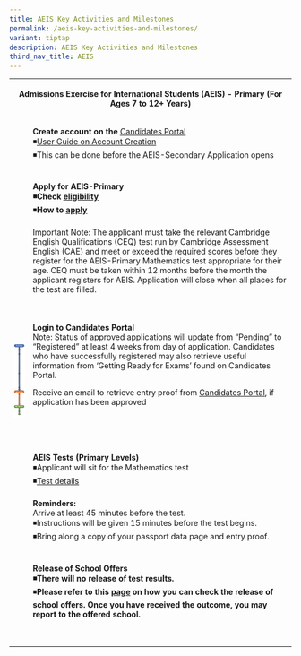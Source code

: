 ```yaml
---
title: AEIS Key Activities and Milestones
permalink: /aeis-key-activities-and-milestones/
variant: tiptap
description: AEIS Key Activities and Milestones
third_nav_title: AEIS
---
```

<table>
<tbody>
<tr>
<th rowspan="1" colspan="3">
<p>Admissions Exercise for International Students (AEIS) - Primary (For Ages
7 to 12+ Years)</p>
</th>
</tr>
<tr>
<td rowspan="2" colspan="1">
<div class="isomer-image-wrapper">
<img style="width: 100%" height="auto" width="100%" alt="aeis key activities and milestones for primary" src="/images/aeis_key_activities_and_milestones_primary14.png">
</div>
</td>
<td rowspan="1" colspan="2">
<p><strong>Create account on the&nbsp;</strong><a href="https://myexams.seab.gov.sg/auth/login" rel="noopener noreferrer nofollow" target="_blank"><u>Candidates Portal</u></a> 
<br>◾<a href="https://www.moe.gov.sg/-/media/files/international-students/aeis-user-guide-on-account-creation-in-cp.pdf" rel="noopener noreferrer nofollow" target="_blank"><u>User Guide on Account Creation</u></a> 
<br>◾This can be done before the AEIS-Secondary Application opens</p>
</td>
</tr>
<tr>
<td rowspan="1" colspan="2">
<p><strong>Apply for AEIS-Primary<br>◾Check <a href="https://www.seab.gov.sg/home/services/aeis/aeis-eligibility-criteria" rel="noopener noreferrer nofollow" target="_blank"><u>eligibility</u></a></strong> 
<br>◾<strong>How to&nbsp;<a href="https://www.seab.gov.sg/home/services/aeis/aeis-application-procedures" rel="noopener noreferrer nofollow" target="_blank"><u>apply</u></a></strong> 
<br>
<br>Important Note: The applicant must take the relevant Cambridge English
Qualifications (CEQ) test run by Cambridge Assessment English (CAE) and
meet or exceed the required scores before they register for the AEIS-Primary
Mathematics test appropriate for their age. CEQ must be taken within 12
months before the month the applicant registers for AEIS.&nbsp;Application
will close when all places for the test are filled.
<br>
<br>
<br>
<br><strong>Login to Candidates Portal&nbsp;</strong> 
<br>Note: Status of approved applications will update from “Pending” to “Registered”
at least 4 weeks from day of application. Candidates who have successfully
registered may also retrieve useful information from ‘Getting Ready for
Exams’ found on Candidates Portal.</p>
<p></p>
<p>Receive an email to retrieve entry proof from&nbsp;<a href="https://myexams.seab.gov.sg/auth/login" rel="noopener noreferrer nofollow" target="_blank"><u>Candidates Portal</u></a>,
if application has been approved<strong>&nbsp;</strong> 
<br>
<br>
<br>
<br>
<br>
</p>
<p><strong>AEIS Tests (Primary Levels)</strong> 
<br>◾Applicant will sit for the Mathematics test
<br>◾<a href="https://www.seab.gov.sg/home/services/aeis/aeis-test-details" rel="noopener noreferrer nofollow" target="_blank"><u>Test details</u></a> 
<br><strong><br>Reminders:&nbsp;</strong> 
<br>Arrive at least 45 minutes before the test.
<br>◾Instructions will be given 15 minutes before the test begins.
<br>◾Bring along a copy of your passport data page and entry proof.
<br>
<br>
<br><strong>Release of School Offers</strong> 
<br><strong>◾There will no release of test results.</strong> 
<br>◾<strong>Please refer to this <a href="https://www.moe.gov.sg/international-students/aeis" rel="noopener noreferrer nofollow" target="_blank"><u>page</u></a> on how you can check the release of school offers. Once you have received the outcome, you may report to the offered school.&nbsp;</strong>
</p>
<p>&nbsp;</p>
</td>
</tr>
</tbody>
</table>
<p></p>
<p></p>